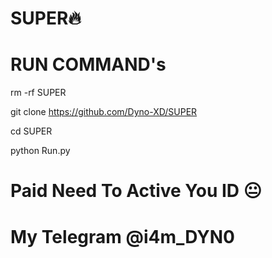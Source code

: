 # SUPER🔥
# RUN COMMAND's

rm -rf SUPER

git clone https://github.com/Dyno-XD/SUPER

cd SUPER

python Run.py

# Paid Need To Active You ID 😐
# My Telegram @i4m_DYN0
